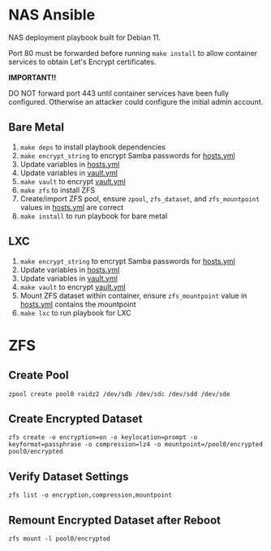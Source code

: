 # NAS Ansible
NAS deployment playbook built for Debian 11.

Port 80 must be forwarded before running `make install` to allow container services to obtain Let's Encrypt certificates.

**IMPORTANT!!**

DO NOT forward port 443 until container services have been fully configured. Otherwise an attacker could configure the initial admin account.

## Bare Metal
1. `make deps` to install playbook dependencies
2. `make encrypt_string` to encrypt Samba passwords for [hosts.yml](hosts.yml)
3. Update variables in [hosts.yml](hosts.yml)
4. Update variables in [vault.yml](vault.yml)
5. `make vault` to encrypt [vault.yml](vault.yml)
6. `make zfs` to install ZFS
7. Create/import ZFS pool, ensure `zpool`, `zfs_dataset`, and `zfs_mountpoint` values in [hosts.yml](hosts.yml) are correct
8. `make install` to run playbook for bare metal

## LXC
1. `make encrypt_string` to encrypt Samba passwords for [hosts.yml](hosts.yml)
3. Update variables in [hosts.yml](hosts.yml)
4. Update variables in [vault.yml](vault.yml)
5. `make vault` to encrypt [vault.yml](vault.yml)
7. Mount ZFS dataset within container, ensure `zfs_mountpoint` value in [hosts.yml](hosts.yml) contains the mountpoint
8. `make lxc` to run playbook for LXC

# ZFS
## Create Pool 
```
zpool create pool0 raidz2 /dev/sdb /dev/sdc /dev/sdd /dev/sde
```

## Create Encrypted Dataset
```
zfs create -o encryption=on -o keylocation=prompt -o keyformat=passphrase -o compression=lz4 -o mountpoint=/pool0/encrypted pool0/encrypted
```

## Verify Dataset Settings
```
zfs list -o encryption,compression,mountpoint
```

## Remount Encrypted Dataset after Reboot
```
zfs mount -l pool0/encrypted
```
